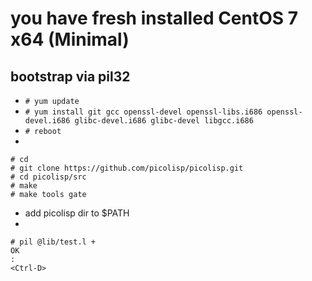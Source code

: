 # you have fresh installed CentOS 7 x64 (Minimal)

## bootstrap via pil32
* ```# yum update```
* ```# yum install git gcc openssl-devel openssl-libs.i686 openssl-devel.i686 glibc-devel.i686 glibc-devel libgcc.i686```
* ```# reboot```
* 
```
# cd
# git clone https://github.com/picolisp/picolisp.git
# cd picolisp/src
# make
# make tools gate
```
* add picolisp dir to $PATH
* 
```
# pil @lib/test.l +
OK
:
<Ctrl-D>
```



